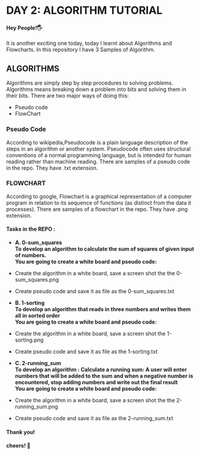 
<h1> DAY 2: ALGORITHM TUTORIAL </h1>


#### Hey People!🖐️
<body>
<p> It is another exciting one today, today I learnt about Algorithms and Flowcharts. In this repository I have 3 Samples of Algorithm. </p>

## ALGORITHMS
Algorithms are simply step by step procedures to solving problems. Algorithms means breaking down a problem into bits and solving them in their bits.
There are two major ways of doing this:
* Pseudo code
* FlowChart

### Pseudo Code
According to wikipedia,Pseudocode is a plain language description of the steps in an algorithm or another system. Pseudocode often uses structural conventions of a normal programming language, but is intended for human reading rather than machine reading. There are samples of a pseudo code in the repo. They have .txt extension.

### FLOWCHART
According to google, Flowchart is a graphical representation of a computer program in relation to its sequence of functions (as distinct from the data it processes). There are samples of a flowchart in the repo. They have .png extension.

#### Tasks in the REPO :
* <b> A. 0-sum_squares</b> \
<b> To develop an algorithm to calculate the sum of squares of given input of numbers. </b>\
<b> You are going to create a white board and pseudo code: </b>
* Create the algorithm in a white board, save a screen shot the the 0-sum_squares.png
* Create pseudo code and save it as file as the  0-sum_squares.txt

* <b> B. 1-sorting</b> \
<b> To develop an algorithm that reads in three numbers and writes them all in sorted order </b>\
<b> You are going to create a white board and pseudo code: </b>
* Create the algorithm in a white board, save a screen shot the  1-sorting.png
* Create pseudo code and save it as file as the  1-sorting.txt


* <b> C. 2-running_sum</b> \
<b> To develop an algorithm : Calculate a running sum: A user will enter numbers that will be added to the sum and when a negative number is encountered, stop adding numbers and write out the final result </b>\
<b> You are going to create a white board and pseudo code: </b>
* Create the algorithm in a white board, save a screen shot the the 2-running_sum.png
* Create pseudo code and save it as file as the  2-running_sum.txt

#### Thank you!
#### cheers! 🍷







</body>